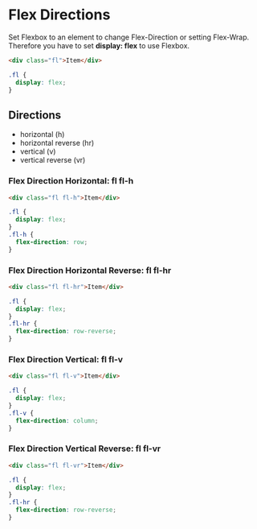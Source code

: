 # Flex Directions

Set Flexbox to an element to change Flex-Direction or setting Flex-Wrap. Therefore you have to set **display: flex** to use Flexbox.

```html
<div class="fl">Item</div>
```

```css
.fl {
  display: flex;
}
```

## Directions

- horizontal (h)
- horizontal reverse (hr)
- vertical (v)
- vertical reverse (vr)

### Flex Direction Horizontal: **fl fl-h**

```html
<div class="fl fl-h">Item</div>
```

```css
.fl {
  display: flex;
}
.fl-h {
  flex-direction: row;
}
```

### Flex Direction Horizontal Reverse: **fl fl-hr**

```html
<div class="fl fl-hr">Item</div>
```

```css
.fl {
  display: flex;
}
.fl-hr {
  flex-direction: row-reverse;
}
```

### Flex Direction Vertical: **fl fl-v**

```html
<div class="fl fl-v">Item</div>
```

```css
.fl {
  display: flex;
}
.fl-v {
  flex-direction: column;
}
```

### Flex Direction Vertical Reverse: **fl fl-vr**

```html
<div class="fl fl-vr">Item</div>
```

```css
.fl {
  display: flex;
}
.fl-hr {
  flex-direction: row-reverse;
}
```
